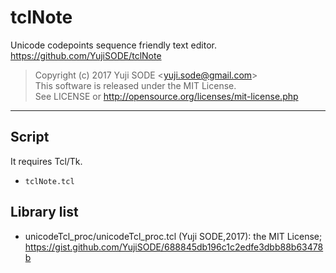 # tclNote
Unicode codepoints sequence friendly text editor.  
https://github.com/YujiSODE/tclNote

>Copyright (c) 2017 Yuji SODE \<yuji.sode@gmail.com\>  
>This software is released under the MIT License.  
>See LICENSE or http://opensource.org/licenses/mit-license.php
______

## Script
It requires Tcl/Tk.
- `tclNote.tcl`

## Library list
- unicodeTcl_proc/unicodeTcl_proc.tcl (Yuji SODE,2017): the MIT License; https://gist.github.com/YujiSODE/688845db196c1c2edfe3dbb88b63478b
